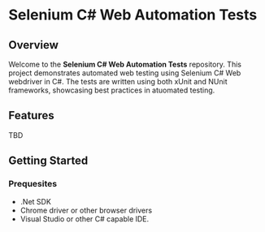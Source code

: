 # Selenium C# Web Automation Tests

## Overview

Welcome to the **Selenium C# Web Automation Tests** repository. This project demonstrates automated web testing using Selenium C# Web webdriver in C#. The tests are written using both xUnit and NUnit frameworks, showcasing best practices in atuomated testing.

## Features

TBD

## Getting Started
### Prequesites

- .Net SDK
- Chrome driver or other browser drivers
- Visual Studio or other C# capable IDE.